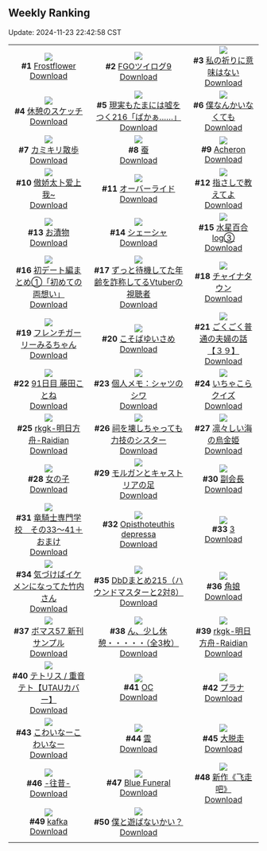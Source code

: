 ## Weekly Ranking
Update: 2024-11-23 22:42:58 CST

|      |      |      |
| :----: | :----: | :----: |
| ![](https://i.pixiv.re/c/240x480/img-master/img/2024/11/17/00/30/14/124366833_p0_master1200.jpg)<br>**#1** [Frostflower](https://www.pixiv.net/artworks/124366833)<br>[Download](https://i.pixiv.re/img-original/img/2024/11/17/00/30/14/124366833_p0.png) | ![](https://i.pixiv.re/c/240x480/img-master/img/2024/11/17/22/11/03/124396655_p0_master1200.jpg)<br>**#2** [FGOツイログ9](https://www.pixiv.net/artworks/124396655)<br>[Download](https://i.pixiv.re/img-original/img/2024/11/17/22/11/03/124396655_p0.jpg) | ![](https://i.pixiv.re/c/240x480/img-master/img/2024/11/17/17/27/45/124386467_p0_master1200.jpg)<br>**#3** [私の祈りに意味はない](https://www.pixiv.net/artworks/124386467)<br>[Download](https://i.pixiv.re/img-original/img/2024/11/17/17/27/45/124386467_p0.jpg) |
| ![](https://i.pixiv.re/c/240x480/img-master/img/2024/11/18/07/30/02/124409127_p0_master1200.jpg)<br>**#4** [休憩のスケッチ](https://www.pixiv.net/artworks/124409127)<br>[Download](https://i.pixiv.re/img-original/img/2024/11/18/07/30/02/124409127_p0.jpg) | ![](https://i.pixiv.re/c/240x480/img-master/img/2024/11/17/18/33/53/124387428_p0_master1200.jpg)<br>**#5** [現実もたまには嘘をつく216「ばかぁ……」](https://www.pixiv.net/artworks/124387428)<br>[Download](https://i.pixiv.re/img-original/img/2024/11/17/18/33/53/124387428_p0.jpg) | ![](https://i.pixiv.re/c/240x480/img-master/img/2024/11/16/15/08/37/124348674_p0_master1200.jpg)<br>**#6** [僕なんかいなくても](https://www.pixiv.net/artworks/124348674)<br>[Download](https://i.pixiv.re/img-original/img/2024/11/16/15/08/37/124348674_p0.jpg) |
| ![](https://i.pixiv.re/c/240x480/img-master/img/2024/11/17/11/08/10/124377265_p0_master1200.jpg)<br>**#7** [カミキリ散歩](https://www.pixiv.net/artworks/124377265)<br>[Download](https://i.pixiv.re/img-original/img/2024/11/17/11/08/10/124377265_p0.jpg) | ![](https://i.pixiv.re/c/240x480/img-master/img/2024/11/18/00/02/17/124401446_p0_master1200.jpg)<br>**#8** [蚕](https://www.pixiv.net/artworks/124401446)<br>[Download](https://i.pixiv.re/img-original/img/2024/11/18/00/02/17/124401446_p0.png) | ![](https://i.pixiv.re/c/240x480/img-master/img/2024/11/17/01/07/02/124367988_p0_master1200.jpg)<br>**#9** [Acheron](https://www.pixiv.net/artworks/124367988)<br>[Download](https://i.pixiv.re/img-original/img/2024/11/17/01/07/02/124367988_p0.png) |
| ![](https://i.pixiv.re/c/240x480/img-master/img/2024/11/18/22/52/50/124384641_p0_master1200.jpg)<br>**#10** [傲娇太卜爱上我~](https://www.pixiv.net/artworks/124384641)<br>[Download](https://i.pixiv.re/img-original/img/2024/11/18/22/52/50/124384641_p0.png) | ![](https://i.pixiv.re/c/240x480/img-master/img/2024/11/17/13/29/10/124380531_master1200.jpg)<br>**#11** [オーバーライド](https://www.pixiv.net/artworks/124380531)<br>[Download](https://www.pixiv.net/artworks/124380531) | ![](https://i.pixiv.re/c/240x480/img-master/img/2024/11/17/18/33/17/124388597_p0_master1200.jpg)<br>**#12** [指さしで教えてよ](https://www.pixiv.net/artworks/124388597)<br>[Download](https://i.pixiv.re/img-original/img/2024/11/17/18/33/17/124388597_p0.png) |
| ![](https://i.pixiv.re/c/240x480/img-master/img/2024/11/18/20/30/01/124422732_p0_master1200.jpg)<br>**#13** [お漬物](https://www.pixiv.net/artworks/124422732)<br>[Download](https://i.pixiv.re/img-original/img/2024/11/18/20/30/01/124422732_p0.png) | ![](https://i.pixiv.re/c/240x480/img-master/img/2024/11/17/15/18/31/124382999_p0_master1200.jpg)<br>**#14** [シェーシャ](https://www.pixiv.net/artworks/124382999)<br>[Download](https://i.pixiv.re/img-original/img/2024/11/17/15/18/31/124382999_p0.jpg) | ![](https://i.pixiv.re/c/240x480/img-master/img/2024/11/17/00/30/45/124366869_p0_master1200.jpg)<br>**#15** [水星百合log③](https://www.pixiv.net/artworks/124366869)<br>[Download](https://i.pixiv.re/img-original/img/2024/11/17/00/30/45/124366869_p0.jpg) |
| ![](https://i.pixiv.re/c/240x480/img-master/img/2024/11/18/14/08/14/124347207_p0_master1200.jpg)<br>**#16** [初デート編まとめ①「初めての両想い」](https://www.pixiv.net/artworks/124347207)<br>[Download](https://i.pixiv.re/img-original/img/2024/11/18/14/08/14/124347207_p0.jpg) | ![](https://i.pixiv.re/c/240x480/img-master/img/2024/11/17/23/15/01/124399299_p0_master1200.jpg)<br>**#17** [ずっと待機してた年齢を詐称してるVtuberの視聴者](https://www.pixiv.net/artworks/124399299)<br>[Download](https://i.pixiv.re/img-original/img/2024/11/17/23/15/01/124399299_p0.png) | ![](https://i.pixiv.re/c/240x480/img-master/img/2024/11/18/12/40/09/124413261_p0_master1200.jpg)<br>**#18** [チャイナタウン](https://www.pixiv.net/artworks/124413261)<br>[Download](https://i.pixiv.re/img-original/img/2024/11/18/12/40/09/124413261_p0.jpg) |
| ![](https://i.pixiv.re/c/240x480/img-master/img/2024/11/17/00/08/30/124365999_p0_master1200.jpg)<br>**#19** [フレンチガーリーみるちゃん](https://www.pixiv.net/artworks/124365999)<br>[Download](https://i.pixiv.re/img-original/img/2024/11/17/00/08/30/124365999_p0.jpg) | ![](https://i.pixiv.re/c/240x480/img-master/img/2024/11/17/00/25/15/124366605_p0_master1200.jpg)<br>**#20** [こそばゆいさめ](https://www.pixiv.net/artworks/124366605)<br>[Download](https://i.pixiv.re/img-original/img/2024/11/17/00/25/15/124366605_p0.jpg) | ![](https://i.pixiv.re/c/240x480/img-master/img/2024/11/18/18/00/09/124418548_p0_master1200.jpg)<br>**#21** [ごくごく普通の夫婦の話【３９】](https://www.pixiv.net/artworks/124418548)<br>[Download](https://i.pixiv.re/img-original/img/2024/11/18/18/00/09/124418548_p0.jpg) |
| ![](https://i.pixiv.re/c/240x480/img-master/img/2024/11/17/22/14/37/124396812_p0_master1200.jpg)<br>**#22** [91日目 藤田ことね](https://www.pixiv.net/artworks/124396812)<br>[Download](https://i.pixiv.re/img-original/img/2024/11/17/22/14/37/124396812_p0.png) | ![](https://i.pixiv.re/c/240x480/img-master/img/2024/11/16/06/00/05/124339003_p0_master1200.jpg)<br>**#23** [個人メモ：シャツのシワ](https://www.pixiv.net/artworks/124339003)<br>[Download](https://i.pixiv.re/img-original/img/2024/11/16/06/00/05/124339003_p0.jpg) | ![](https://i.pixiv.re/c/240x480/img-master/img/2024/11/18/11/00/05/124411722_p0_master1200.jpg)<br>**#24** [いちゃこらクイズ](https://www.pixiv.net/artworks/124411722)<br>[Download](https://i.pixiv.re/img-original/img/2024/11/18/11/00/05/124411722_p0.jpg) |
| ![](https://i.pixiv.re/c/240x480/img-master/img/2024/11/17/00/49/13/124367471_p0_master1200.jpg)<br>**#25** [rkgk-明日方舟-Raidian](https://www.pixiv.net/artworks/124367471)<br>[Download](https://i.pixiv.re/img-original/img/2024/11/17/00/49/13/124367471_p0.png) | ![](https://i.pixiv.re/c/240x480/img-master/img/2024/11/16/18/25/22/124353752_p0_master1200.jpg)<br>**#26** [祠を壊しちゃっても力技のシスター](https://www.pixiv.net/artworks/124353752)<br>[Download](https://i.pixiv.re/img-original/img/2024/11/16/18/25/22/124353752_p0.jpg) | ![](https://i.pixiv.re/c/240x480/img-master/img/2024/11/17/10/05/39/124376082_p0_master1200.jpg)<br>**#27** [凛々しい海の烏金姫](https://www.pixiv.net/artworks/124376082)<br>[Download](https://i.pixiv.re/img-original/img/2024/11/17/10/05/39/124376082_p0.jpg) |
| ![](https://i.pixiv.re/c/240x480/img-master/img/2024/11/17/07/02/49/124373474_p0_master1200.jpg)<br>**#28** [女の子](https://www.pixiv.net/artworks/124373474)<br>[Download](https://i.pixiv.re/img-original/img/2024/11/17/07/02/49/124373474_p0.png) | ![](https://i.pixiv.re/c/240x480/img-master/img/2024/11/17/18/05/51/124387742_p0_master1200.jpg)<br>**#29** [モルガンとキャストリアの足](https://www.pixiv.net/artworks/124387742)<br>[Download](https://i.pixiv.re/img-original/img/2024/11/17/18/05/51/124387742_p0.png) | ![](https://i.pixiv.re/c/240x480/img-master/img/2024/11/17/00/00/44/124365449_p0_master1200.jpg)<br>**#30** [副会長](https://www.pixiv.net/artworks/124365449)<br>[Download](https://i.pixiv.re/img-original/img/2024/11/17/00/00/44/124365449_p0.jpg) |
| ![](https://i.pixiv.re/c/240x480/img-master/img/2024/11/18/21/02/26/124423860_p0_master1200.jpg)<br>**#31** [竜騎士専門学校　その33～41＋おまけ](https://www.pixiv.net/artworks/124423860)<br>[Download](https://i.pixiv.re/img-original/img/2024/11/18/21/02/26/124423860_p0.jpg) | ![](https://i.pixiv.re/c/240x480/img-master/img/2024/11/17/00/30/06/124366807_p0_master1200.jpg)<br>**#32** [Opisthoteuthis depressa](https://www.pixiv.net/artworks/124366807)<br>[Download](https://i.pixiv.re/img-original/img/2024/11/17/00/30/06/124366807_p0.png) | ![](https://i.pixiv.re/c/240x480/img-master/img/2024/11/16/11/31/38/124344011_p0_master1200.jpg)<br>**#33** [3](https://www.pixiv.net/artworks/124344011)<br>[Download](https://i.pixiv.re/img-original/img/2024/11/16/11/31/38/124344011_p0.png) |
| ![](https://i.pixiv.re/c/240x480/img-master/img/2024/11/16/08/59/23/124341335_p0_master1200.jpg)<br>**#34** [気づけばイケメンになってた竹内さん](https://www.pixiv.net/artworks/124341335)<br>[Download](https://i.pixiv.re/img-original/img/2024/11/16/08/59/23/124341335_p0.jpg) | ![](https://i.pixiv.re/c/240x480/img-master/img/2024/11/17/02/07/38/124369496_p0_master1200.jpg)<br>**#35** [DbDまとめ215（ハウンドマスターと2対8）](https://www.pixiv.net/artworks/124369496)<br>[Download](https://i.pixiv.re/img-original/img/2024/11/17/02/07/38/124369496_p0.png) | ![](https://i.pixiv.re/c/240x480/img-master/img/2024/11/17/00/03/11/124365671_p0_master1200.jpg)<br>**#36** [角娘](https://www.pixiv.net/artworks/124365671)<br>[Download](https://i.pixiv.re/img-original/img/2024/11/17/00/03/11/124365671_p0.jpg) |
| ![](https://i.pixiv.re/c/240x480/img-master/img/2024/11/18/16/49/16/124417047_p0_master1200.jpg)<br>**#37** [ボマス57 新刊サンプル](https://www.pixiv.net/artworks/124417047)<br>[Download](https://i.pixiv.re/img-original/img/2024/11/18/16/49/16/124417047_p0.jpg) | ![](https://i.pixiv.re/c/240x480/img-master/img/2024/11/17/08/00/09/124374189_p0_master1200.jpg)<br>**#38** [ん、少し休憩・・・・・（全3枚）](https://www.pixiv.net/artworks/124374189)<br>[Download](https://i.pixiv.re/img-original/img/2024/11/17/08/00/09/124374189_p0.jpg) | ![](https://i.pixiv.re/c/240x480/img-master/img/2024/11/17/08/17/42/124374426_p0_master1200.jpg)<br>**#39** [rkgk-明日方舟-Raidian](https://www.pixiv.net/artworks/124374426)<br>[Download](https://i.pixiv.re/img-original/img/2024/11/17/08/17/42/124374426_p0.png) |
| ![](https://i.pixiv.re/c/240x480/img-master/img/2024/11/17/20/07/25/124391890_p0_master1200.jpg)<br>**#40** [テトリス / 重音テト【UTAUカバー】](https://www.pixiv.net/artworks/124391890)<br>[Download](https://i.pixiv.re/img-original/img/2024/11/17/20/07/25/124391890_p0.png) | ![](https://i.pixiv.re/c/240x480/img-master/img/2024/11/16/22/23/58/124361905_p0_master1200.jpg)<br>**#41** [OC](https://www.pixiv.net/artworks/124361905)<br>[Download](https://i.pixiv.re/img-original/img/2024/11/16/22/23/58/124361905_p0.jpg) | ![](https://i.pixiv.re/c/240x480/img-master/img/2024/11/16/00/05/17/124332444_p0_master1200.jpg)<br>**#42** [プラナ](https://www.pixiv.net/artworks/124332444)<br>[Download](https://i.pixiv.re/img-original/img/2024/11/16/00/05/17/124332444_p0.jpg) |
| ![](https://i.pixiv.re/c/240x480/img-master/img/2024/11/17/08/41/07/124374733_p0_master1200.jpg)<br>**#43** [こわいなーこわいなー](https://www.pixiv.net/artworks/124374733)<br>[Download](https://i.pixiv.re/img-original/img/2024/11/17/08/41/07/124374733_p0.jpg) | ![](https://i.pixiv.re/c/240x480/img-master/img/2024/11/16/14/37/28/124347962_p0_master1200.jpg)<br>**#44** [雲](https://www.pixiv.net/artworks/124347962)<br>[Download](https://i.pixiv.re/img-original/img/2024/11/16/14/37/28/124347962_p0.jpg) | ![](https://i.pixiv.re/c/240x480/img-master/img/2024/11/17/18/35/23/124388672_p0_master1200.jpg)<br>**#45** [大脱走](https://www.pixiv.net/artworks/124388672)<br>[Download](https://i.pixiv.re/img-original/img/2024/11/17/18/35/23/124388672_p0.jpg) |
| ![](https://i.pixiv.re/c/240x480/img-master/img/2024/11/18/00/00/18/124401183_p0_master1200.jpg)<br>**#46** [-往昔-](https://www.pixiv.net/artworks/124401183)<br>[Download](https://i.pixiv.re/img-original/img/2024/11/18/00/00/18/124401183_p0.jpg) | ![](https://i.pixiv.re/c/240x480/img-master/img/2024/11/17/20/58/20/124393676_p0_master1200.jpg)<br>**#47** [Blue Funeral](https://www.pixiv.net/artworks/124393676)<br>[Download](https://i.pixiv.re/img-original/img/2024/11/17/20/58/20/124393676_p0.jpg) | ![](https://i.pixiv.re/c/240x480/img-master/img/2024/11/16/00/13/41/124332809_p0_master1200.jpg)<br>**#48** [新作《飞走吧》](https://www.pixiv.net/artworks/124332809)<br>[Download](https://i.pixiv.re/img-original/img/2024/11/16/00/13/41/124332809_p0.jpg) |
| ![](https://i.pixiv.re/c/240x480/img-master/img/2024/11/17/00/00/27/124365376_p0_master1200.jpg)<br>**#49** [kafka](https://www.pixiv.net/artworks/124365376)<br>[Download](https://i.pixiv.re/img-original/img/2024/11/17/00/00/27/124365376_p0.png) | ![](https://i.pixiv.re/c/240x480/img-master/img/2024/11/17/00/12/11/124366167_p0_master1200.jpg)<br>**#50** [僕と遊ばないかい？](https://www.pixiv.net/artworks/124366167)<br>[Download](https://i.pixiv.re/img-original/img/2024/11/17/00/12/11/124366167_p0.jpg) |
|      |
